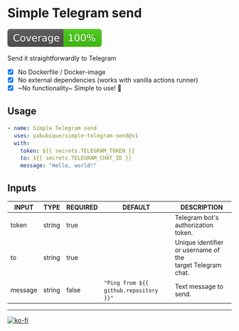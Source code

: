 # Simple Telegram send

[![Coverage](./badges/coverage.svg)](./badges/coverage.svg)

Send it straightforwardly to Telegram
- [x] No Dockerfile / Docker-image
- [x] No external dependencies (works with vanilla actions runner)
- [x] ~No functionality~ Simple to use! 🥳

## Usage
```yaml
- name: Simple Telegram send
  uses: yakubique/simple-telegram-send@v1
  with:
    token: ${{ secrets.TELEGRAM_TOKEN }}
    to: ${{ secrets.TELEGRAM_CHAT_ID }}
    message: "Hello, world!"

```

## Inputs

<!-- AUTO-DOC-INPUT:START - Do not remove or modify this section -->

|  INPUT  |  TYPE  | REQUIRED |                DEFAULT                 |                           DESCRIPTION                           |
|---------|--------|----------|----------------------------------------|-----------------------------------------------------------------|
|  token  | string |   true   |                                        |               Telegram bot's authorization token.               |
|   to    | string |   true   |                                        | Unique identifier or username of the <br>target Telegram chat.  |
| message | string |  false   | `"Ping from ${{ github.repository }}"` |                      Text message to send.                      |

<!-- AUTO-DOC-INPUT:END -->


----

[![ko-fi](https://ko-fi.com/img/githubbutton_sm.svg)](https://ko-fi.com/S6S1UZ9P7)
